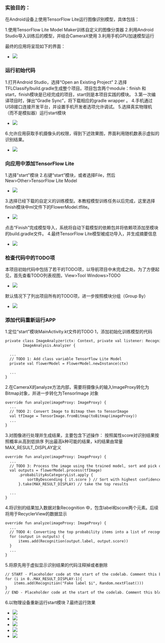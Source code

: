 ### 实验目的：
在Android设备上使用TensorFlow Lite运行图像识别模型，具体包括：

1.使用TensorFlow Lite Model Maker训练自定义的图像分类器
2.利用Android Studio导入训练后的模型，并结合CameraX使用
3.利用手机GPU加速模型运行

最终的应用将呈现如下的界面：
- <img src="https://github.com/lyhah/aaa/blob/main/4/4.7.jpg" />

### 运行初始代码
1.打开Android Studio，选择“Open an Existing Project”
2.选择TFLClassify/build.gradle生成整个项目。项目包含两个module：finish 和 start，finish模块是已经完成的项目，start则是本项目实践的模块。
3.第一次编译项目时，弹出“Gradle Sync”，将下载相应的gradle wrapper 。
4.手机通过USB接口连接开发平台，并设置手机开发者选项允许调试。
5.选择真实物理机（而不是模拟器）运行start模块
- <img src="https://github.com/lyhah/aaa/blob/main/4/4.6.jpg" />
6.允许应用获取手机摄像头的权限，得到下述效果图，界面利用随机数表示虚拟的识别结果。
- <img src="https://github.com/lyhah/aaa/blob/main/4/4.7.jpg" />
### 向应用中添加TensorFlow Lite
1.选择"start"模块
2.右键“start”模块，或者选择File，然后New>Other>TensorFlow Lite Model
- <img src="https://github.com/lyhah/aaa/blob/main/4/4.1.jpg" />
3.选择已经下载的自定义的训练模型。本教程模型训练任务以后完成，这里选择finish模块中ml文件下的FlowerModel.tflite。
- <img src="https://github.com/lyhah/aaa/blob/main/4/4.2.jpg" />
点击“Finish”完成模型导入，系统将自动下载模型的依赖包并将依赖项添加至模块的build.gradle文件。
4.最终TensorFlow Lite模型被成功导入，并生成摘要信息
- <img src="https://github.com/lyhah/aaa/blob/main/4/4.3.jpg" />
### 检查代码中的TODO项
本项目初始代码中包括了若干的TODO项，以导航项目中未完成之处。为了方便起见，首先查看TODO列表视图，View>Tool Windows>TODO
- <img src="https://github.com/lyhah/aaa/blob/main/4/4.4.jpg" />
默认情况下了列出项目所有的TODO项，进一步按照模块分组（Group By）
- <img src="https://github.com/lyhah/aaa/blob/main/4/4.5.jpg" />
### 添加代码重新运行APP
1.定位“start”模块MainActivity.kt文件的TODO 1，添加初始化训练模型的代码
```xml
private class ImageAnalyzer(ctx: Context, private val listener: RecognitionListener) :
        ImageAnalysis.Analyzer {

  ...
  // TODO 1: Add class variable TensorFlow Lite Model
  private val flowerModel = FlowerModel.newInstance(ctx)

  ...
}
```
2.在CameraX的analyze方法内部，需要将摄像头的输入ImageProxy转化为Bitmap对象，并进一步转化为TensorImage 对象
```xml
override fun analyze(imageProxy: ImageProxy) {
  ...
  // TODO 2: Convert Image to Bitmap then to TensorImage
  val tfImage = TensorImage.fromBitmap(toBitmap(imageProxy))
  ...
}
```
3.对图像进行处理并生成结果，主要包含下述操作：
按照属性score对识别结果按照概率从高到低排序
列出最高k种可能的结果，k的结果由常量MAX_RESULT_DISPLAY定义
```xml
override fun analyze(imageProxy: ImageProxy) {
  ...
  // TODO 3: Process the image using the trained model, sort and pick out the top results
  val outputs = flowerModel.process(tfImage)
      .probabilityAsCategoryList.apply {
          sortByDescending { it.score } // Sort with highest confidence first
      }.take(MAX_RESULT_DISPLAY) // take the top results

  ...
}
```
4.将识别的结果加入数据对象Recognition 中，包含label和score两个元素。后续将用于RecyclerView的数据显示
```xml
override fun analyze(imageProxy: ImageProxy) {
  ...
  // TODO 4: Converting the top probability items into a list of recognitions
  for (output in outputs) {
      items.add(Recognition(output.label, output.score))
  }
  ...
}
```
5.将原先用于虚拟显示识别结果的代码注释掉或者删除
```xml
// START - Placeholder code at the start of the codelab. Comment this block of code out.
for (i in 0..MAX_RESULT_DISPLAY-1){
    items.add(Recognition("Fake label $i", Random.nextFloat()))
}
// END - Placeholder code at the start of the codelab. Comment this block of code out.
```
6.以物理设备重新运行start模块
7.最终运行效果
- <img src="https://github.com/lyhah/aaa/blob/main/4/4.8.jpg" />
- <img src="https://github.com/lyhah/aaa/blob/main/4/4.9.jpg" />
- <img src="https://github.com/lyhah/aaa/blob/main/4/4.10.jpg" />
- <img src="https://github.com/lyhah/aaa/blob/main/4/4.11.jpg" />
- <img src="https://github.com/lyhah/aaa/blob/main/4/4.12.jpg" />






